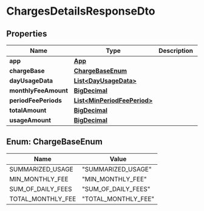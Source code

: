 # ChargesDetailsResponseDto

## Properties

Name | Type | Description | Notes
------------ | ------------- | ------------- | -------------
**app** | [**App**](App.md) |  |  [optional]
**chargeBase** | [**ChargeBaseEnum**](#ChargeBaseEnum) |  |  [optional]
**dayUsageData** | [**List&lt;DayUsageData&gt;**](DayUsageData.md) |  |  [optional]
**monthlyFeeAmount** | [**BigDecimal**](BigDecimal.md) |  |  [optional]
**periodFeePeriods** | [**List&lt;MinPeriodFeePeriod&gt;**](MinPeriodFeePeriod.md) |  |  [optional]
**totalAmount** | [**BigDecimal**](BigDecimal.md) |  |  [optional]
**usageAmount** | [**BigDecimal**](BigDecimal.md) |  |  [optional]

<a name="ChargeBaseEnum"></a>

## Enum: ChargeBaseEnum

Name | Value
---- | -----
SUMMARIZED_USAGE | &quot;SUMMARIZED_USAGE&quot;
MIN_MONTHLY_FEE | &quot;MIN_MONTHLY_FEE&quot;
SUM_OF_DAILY_FEES | &quot;SUM_OF_DAILY_FEES&quot;
TOTAL_MONTHLY_FEE | &quot;TOTAL_MONTHLY_FEE&quot;
